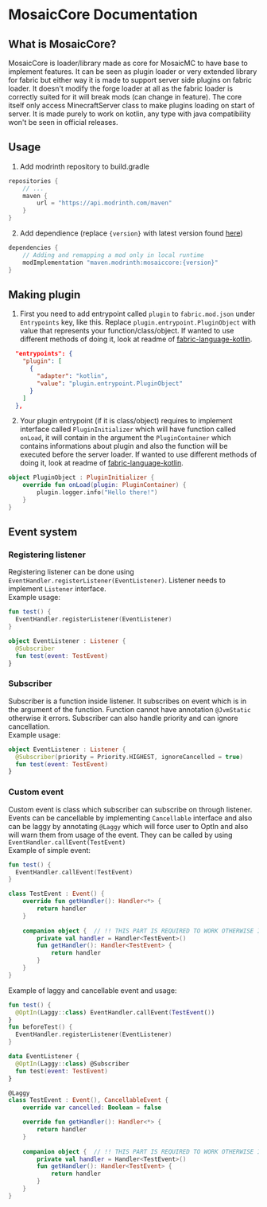 # MosaicCore Documentation
## What is MosaicCore?
MosaicCore is loader/library made as core for MosaicMC to have base to implement features. It can be seen as plugin loader or very extended library for fabric but either way it is made to support server side plugins on fabric loader. It doesn't modify the forge loader at all as the fabric loader is correctly suited for it will break mods (can change in feature). The core itself only access MinecraftServer class to make plugins loading on start of server. It is made purely to work on kotlin, any type with java compatibility won't be seen in official releases.
## Usage
1. Add modrinth repository to build.gradle
```groovy
repositories {
    // ...
    maven {
        url = "https://api.modrinth.com/maven"
    }
}
```
2. Add dependience (replace `{version}` with latest version found [here](https://modrinth.com/mod/mosaiccore/versions))
```groovy
dependencies {
    // Adding and remapping a mod only in local runtime
    modImplementation "maven.modrinth:mosaiccore:{version}"
}
```
## Making plugin
1. First you need to add entrypoint called `plugin` to `fabric.mod.json` under `Entrypoints` key, like this. Replace `plugin.entrypoint.PluginObject` with value that represents your function/class/object. If wanted to use different methods of doing it, look at readme of [fabric-language-kotlin](https://github.com/FabricMC/fabric-language-kotlin#entrypoint-samples).
```json
  "entrypoints": {
    "plugin": [
      {
        "adapter": "kotlin",
        "value": "plugin.entrypoint.PluginObject"
      }
    ]
  },
```
2. Your plugin entrypoint (if it is class/object) requires to implement interface called `PluginInitializer` which will have function called `onLoad`, it will contain in the argument the `PluginContainer` which contains informations about plugin and also the function will be executed before the server loader. If wanted to use different methods of doing it, look at readme of [fabric-language-kotlin](https://github.com/FabricMC/fabric-language-kotlin#entrypoint-samples).
```kt
object PluginObject : PluginInitializer {
    override fun onLoad(plugin: PluginContainer) {
        plugin.logger.info("Hello there!")
    }
}
```

## Event system
### Registering listener
Registering listener can be done using `EventHandler.registerListener(EventListener)`. Listener needs to implement `Listener` interface.</br>
Example usage:
```kt
fun test() {
  EventHandler.registerListener(EventListener)
}

object EventListener : Listener {
  @Subscriber
  fun test(event: TestEvent)
}
```
### Subscriber
Subscriber is a function inside listener. It subscribes on event which is in the argument of the function. Function cannot have annotation `@JvmStatic` otherwise it errors.
Subscriber can also handle priority and can ignore cancellation.</br>
Example usage: 
```kt
object EventListener : Listener {
  @Subscriber(priority = Priority.HIGHEST, ignoreCancelled = true)
  fun test(event: TestEvent)
}
```
### Custom event
Custom event is class which subscriber can subscribe on through listener. Events can be cancellable by implementing `Cancellable` interface and also can be laggy by annotating `@Laggy`
which will force user to OptIn and also will warn them from usage of the event. They can be called by using `EventHandler.callEvent(TestEvent)`
</br>
Example of simple event:
```kt
fun test() {
  EventHandler.callEvent(TestEvent)
}

class TestEvent : Event() {
    override fun getHandler(): Handler<*> {
        return handler
    }
    
    companion object {  // !! THIS PART IS REQUIRED TO WORK OTHERWISE IT WILL FAIL !!
        private val handler = Handler<TestEvent>()
        fun getHandler(): Handler<TestEvent> {
            return handler
        }
    }
}
```
Example of laggy and cancellable event and usage:
```kt
fun test() {
  @OptIn(Laggy::class) EventHandler.callEvent(TestEvent())
}
fun beforeTest() {
  EventHandler.registerListener(EventListener)
}

data EventListener {
  @OptIn(Laggy::class) @Subscriber
  fun test(event: TestEvent)
}

@Laggy
class TestEvent : Event(), CancellableEvent {
    override var cancelled: Boolean = false

    override fun getHandler(): Handler<*> {
        return handler
    }
    
    companion object {  // !! THIS PART IS REQUIRED TO WORK OTHERWISE IT WILL FAIL !!
        private val handler = Handler<TestEvent>()
        fun getHandler(): Handler<TestEvent> {
            return handler
        }
    }
}
```
